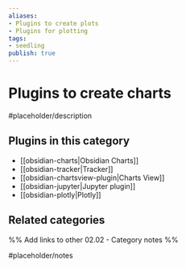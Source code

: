 ```yaml
---
aliases:
- Plugins to create plots
- Plugins for plotting
tags: 
- seedling 
publish: true
---
```



# Plugins to create charts

#placeholder/description

## Plugins in this category

- [[obsidian-charts|Obsidian Charts]]
- [[obsidian-tracker|Tracker]]
- [[obsidian-chartsview-plugin|Charts View]]
- [[obsidian-jupyter|Jupyter plugin]]
- [[obsidian-plotly|Plotly]]

## Related categories

%% Add links to other 02.02 - Category notes %%

#placeholder/notes